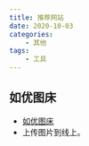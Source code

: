 ```yaml
---
title: 推荐网站
date: 2020-10-03
categories: 
    - 其他
tags: 
    - 工具
---
```


## 如优图床
- [如优图床](https://img.rruu.net/)
- 上传图片到线上。

<Love text="爱你"/>